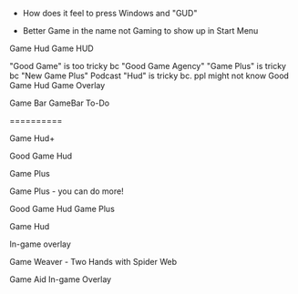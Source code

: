 ﻿- How does it feel to press Windows and "GUD"

- Better Game in the name not Gaming to show up in Start Menu

Game Hud
Game HUD

"Good Game" is too tricky bc "Good Game Agency"
"Game Plus" is tricky bc "New Game Plus" Podcast
"Hud" is tricky bc. ppl might not know
Good Game Hud
Game Overlay


Game Bar
GameBar To-Do

==========

Game Hud+

Good Game Hud

Game Plus

Game Plus - you can do more!


Good Game Hud
Game Plus

Game Hud

In-game overlay

Game Weaver - Two Hands with Spider Web

Game Aid In-game Overlay